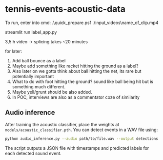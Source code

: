 # tennis-events-acoustic-data

To run, enter into cmd: .\quick_prepare.ps1 .\input_videos\name_of_clip.mp4

streamlit run label_app.py


3,5 h video -> splicing takes ~20 minutes 

for later:

1. Add ball bounce as a label
2. Maybe add something like racket hitting the ground as a label?
3. Also later on we gotta think about ball hitting the net, its rare but potentially important
4. What to do with foot hitting the ground? sound like ball being hit but is something much different.
5. Maybe yell/grunt should be also added.
6. In POC, interviews are also as a commentator coze of similarity
## Audio inference

After training the acoustic classifier, place the weights at `models/acoustic_classifier.pth`. You can detect events in a WAV file using:

```bash
python audio_inference.py --audio path/to/file.wav --output detections.json
```

The script outputs a JSON file with timestamps and predicted labels for each detected sound event.
